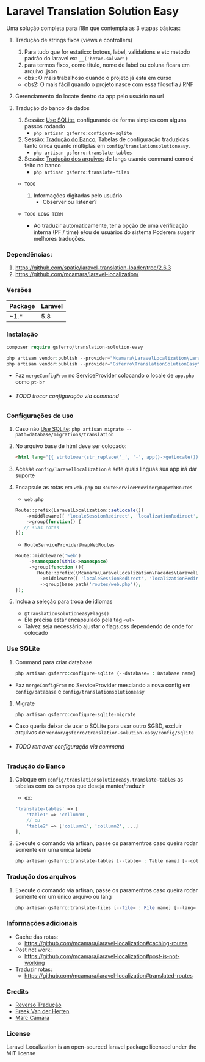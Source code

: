 # Laravel Translation Solution Easy

Uma solução completa para i18n que contempla as 3 etapas básicas:

1.  Tradução de strings fixos (views e controllers)

    1. Para tudo que for estatico: botoes, label, validations e etc
    metodo padrão do laravel
    ex:
        `__('botao.salvar')`
    1.  para termos fixos, como titulo, nome de label ou coluna ficara em arquivo <lang>.json

    * obs : O mais trabalhoso quando o projeto já esta em curso
    * obs2: O mais fácil quando o projeto nasce com essa filosofia / RNF
        
1.  Gerenciamento do locate dentro da app pelo usuário na url

1.  Tradução do banco de dados
    1.  Sessão: [Use SQLite](#use-sqlite), configurando de forma simples com alguns passos rodando 
        - `php artisan gsferro:configure-sqlite` 
    1.  Sessão: [Tradução do Banco](#tradução-do-banco), Tabelas de configuração traduzidas tanto única quanto múltiplas em `config/translationsolutioneasy`.
        - `php artisan gsferro:translate-tables`
    1.  Sessão: [Tradução dos arquivos](#tradução-dos-arquivos) de langs usando command como é feito no banco    
        - `php artisan gsferro:translate-files`
    
    - `TODO` 
        1.  Informações digitadas pelo usuário 
            - Observer ou listener?
        
    - `TODO LONG TERM`
        - Ao traduzir automaticamente, ter a opção de uma verificação interna (PF / time) e/ou de usuários do sistema Poderem sugerir melhores traduções.
    
### Dependências:

1.  https://github.com/spatie/laravel-translation-loader/tree/2.6.3
1.  https://github.com/mcamara/laravel-localization/

### Versões
| Package | Laravel |
| ------ | ------ |
| ~1.* | 5.8 |
 

### Instalação

```php
composer require gsferro/translation-solution-easy

php artisan vendor:publish --provider="Mcamara\LaravelLocalization\LaravelLocalizationServiceProvider"
php artisan vendor:publish --provider="Gsferro\TranslationSolutionEasy\Providers\TranslationSolutionEasyServiceProvider" --force

```
* Faz `mergeConfigFrom` no ServiceProvider colocando o locale de `app.php` como `pt-br` 
* ###### TODO trocar configuração via command 

### Configurações de uso

1.  Caso não [Use SQLite](#use-sqlite): `php artisan migrate --path=database/migrations/translation` 

1.  No arquivo base de html deve ser colocado:
    ```html
    <html lang="{{ strtolower(str_replace('_', '-', app()->getLocale())) }}">
    ```    
1.  Acesse `config/laravellocalization` e sete quais linguas sua app irá dar suporte

1.  Encapsule as rotas em `web.php` ou `RouteServiceProvider@mapWebRoutes`
    - `web.php`
    ```php
    Route::prefix(LaravelLocalization::setLocale())
        ->middleware([ 'localeSessionRedirect', 'localizationRedirect', 'localeViewPath' ])
        ->group(function() {
       // suas rotas
    });
    ```
    - `RouteServiceProvider@mapWebRoutes`
    ```php
    Route::middleware('web')
         ->namespace($this->namespace)
         ->group(function (){
            Route::prefix(\Mcamara\LaravelLocalization\Facades\LaravelLocalization::setLocale())
             ->middleware([ 'localeSessionRedirect', 'localizationRedirect', 'localeViewPath' ])
             ->group(base_path('routes/web.php'));         
    });
    ```

1.  Inclua a seleção para troca de idiomas
    - `@translationsolutioneasyFlags()`
    - Ele precisa estar encapsulado pela tag `<ul>`
    - Talvez seja necessário ajustar o flags.css dependendo de onde for colocado 
    
### Use SQLite
1. Command para criar database
    ```php
    php artisan gsferro:configure-sqlite {--database= : Database name}
    ```
- Faz `mergeConfigFrom` no ServiceProvider mesclando a nova config em `config/database` e `config/translationsolutioneasy`
1. Migrate
    ```php
    php artisan gsferro:configure-sqlite-migrate
    ```
- Caso queria deixar de usar o SQLite para usar outro SGBD, excluir arquivos de `vendor/gsferro/translation-solution-easy/config/sqlite`
* ###### TODO remover configuração via command 

### Tradução do Banco

1.  Coloque em `config/translationsolutioneasy.translate-tables` as tabelas com os campos que deseja manter/traduzir
    - ex:
    ```php
    'translate-tables' => [
        'table1' => 'collumn0', 
        // ou
        'table2' => ['collumn1', 'collumn2', ...]
    ],
    ```

1.  Execute o comando via artisan, passe os paramentros caso queira rodar somente em uma única tabela
    ```php 
    php artisan gsferro:translate-tables [--table= : Table name] [--column= : Collumn name]  [--lang= : Language]
    ```
    
### Tradução dos arquivos

1.  Execute o comando via artisan, passe os paramentros caso queira rodar somente em um único arquivo ou lang 
    ```php 
    php artisan gsferro:translate-files [--file= : File name] [--lang= : Language]
    ```
    
### Informações adicionais
* Cache das rotas:
    - https://github.com/mcamara/laravel-localization#caching-routes
* Post not work:
    - https://github.com/mcamara/laravel-localization#post-is-not-working    
* Traduzir rotas:    
    - https://github.com/mcamara/laravel-localization#translated-routes

### Credits

* [Reverso Tradução](https://www.reverso.net/)
* [Freek Van der Herten](https://github.com/freekmurze)
* [Marc Cámara](https://github.com/mcamara)

### License
Laravel Localization is an open-sourced laravel package licensed under the MIT license